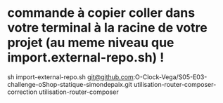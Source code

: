 # commande à copier coller dans votre terminal à la racine de votre projet (au meme niveau que import.external-repo.sh) !

sh import-external-repo.sh git@github.com:O-Clock-Vega/S05-E03-challenge-oShop-statique-simondepaix.git utilisation-router-composer-correction utilisation-router-composer